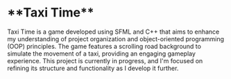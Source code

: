 <h1>**Taxi Time**</h1>

<p>Taxi Time is a game developed using SFML and C++ that aims to enhance my understanding of project organization and object-oriented programming (OOP) principles. The game features a scrolling road background to simulate the movement of a taxi, providing an engaging gameplay experience. This project is currently in progress, and I'm focused on refining its structure and functionality as I develop it further.</p>
